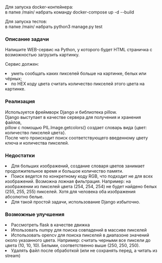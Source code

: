 Для запуска docker-контейнера:</br>
в папке /main/ набрать команду docker-compose up -d --build 

Для запуска тестов:</br>
в папке /main/ набрать python3 manage.py test

<h3>Описание задачи</h3>
<p>Напишите WEB-сервис на Python, у которого будет HTML страничка с возможностью
загрузить картинку.<p>
Сервис должен:
<li>уметь сообщать каких пикселей больше на картинке, белых или чёрных;</li>
<li>по HEX коду цвета считать количество пикселей этого цвета на картинке.</li>

<h3>Реализация</h3>
<p>Используется фреймворк Django и библиотека pillow.<br>
Django выступает в качестве сервера для получения и хранения файлов,<br>
pillow с помощью PIL.Image.getcolors() создает словарь вида {цвет: количество пикселей цвета}.
<br>
После чего происходит поиск соответствующего введенному цвету ключа и количества пикселей.
<br>
<h3>Недостатки</h3>
<li>Для больших изображений, создание словаря цветов занимает продолжительное время и большое количество памяти.</li>
<li>Поиск ведется по конкретному коду RGB, что подходит не для всех изображений. Возможна ложная фильтрация. Например: 
на изображении из пикселей цвета (254, 254, 254) не будет найдено белых (255, 255, 255) пикселей. Хотя для человека оба
изображения абсолютно белые.</li>
<li>Для такой простой задачи, использование Django избыточно.</li>

<h3>Возможные улучшения</h3>
<li>Рассмотреть flask в качестве движка</li>
<li>Ипользовать numpy для поиска совпадений в массиве пикселей</li>
<li>Использовать opencv для поиска пикселей в диапазоне значений около указанного цвета. Например: считать черными
все пиксели до цвета (10, 10, 10). Белыми, соответственно выше (250, 250, 250).</li>
<li>Удалять файл после обработкой (или не сохранять перед, а читать из stream)</li>
